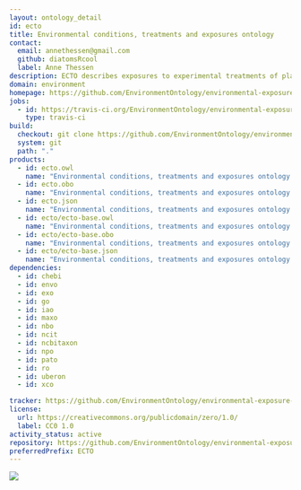 ```yaml
---
layout: ontology_detail
id: ecto
title: Environmental conditions, treatments and exposures ontology
contact:
  email: annethessen@gmail.com
  github: diatomsRcool
  label: Anne Thessen
description: ECTO describes exposures to experimental treatments of plants and model organisms (e.g. exposures to modification of diet, lighting levels, temperature); exposures of humans or any other organisms to stressors through a variety of routes, for purposes of public health, environmental monitoring etc, stimuli, natural and experimental, any kind of environmental condition or change in condition that can be experienced by an organism or population of organisms on earth. The scope is very general and can include for example plant treatment regimens, as well as human clinical exposures (although these may better be handled by a more specialized ontology).
domain: environment
homepage: https://github.com/EnvironmentOntology/environmental-exposure-ontology
jobs:
  - id: https://travis-ci.org/EnvironmentOntology/environmental-exposure-ontology
    type: travis-ci
build:
  checkout: git clone https://github.com/EnvironmentOntology/environmental-exposure-ontology.git
  system: git
  path: "."
products:
  - id: ecto.owl
    name: "Environmental conditions, treatments and exposures ontology main release in OWL format"
  - id: ecto.obo
    name: "Environmental conditions, treatments and exposures ontology additional release in OBO format"
  - id: ecto.json
    name: "Environmental conditions, treatments and exposures ontology additional release in OBOJSon format"
  - id: ecto/ecto-base.owl
    name: "Environmental conditions, treatments and exposures ontology main release in OWL format"
  - id: ecto/ecto-base.obo
    name: "Environmental conditions, treatments and exposures ontology additional release in OBO format"
  - id: ecto/ecto-base.json
    name: "Environmental conditions, treatments and exposures ontology additional release in OBOJSon format"
dependencies:
  - id: chebi
  - id: envo
  - id: exo
  - id: go
  - id: iao
  - id: maxo
  - id: nbo
  - id: ncit
  - id: ncbitaxon
  - id: npo
  - id: pato
  - id: ro
  - id: uberon
  - id: xco

tracker: https://github.com/EnvironmentOntology/environmental-exposure-ontology/issues
license:
  url: https://creativecommons.org/publicdomain/zero/1.0/
  label: CC0 1.0
activity_status: active
repository: https://github.com/EnvironmentOntology/environmental-exposure-ontology
preferredPrefix: ECTO
---
```

<img src="https://raw.githubusercontent.com/jmcmurry/closed-illustrations/master/logos/ecto-logos/ecto-logo_black-banner.png"/>
